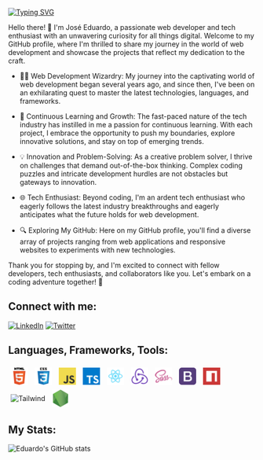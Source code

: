 [![Typing SVG](https://readme-typing-svg.demolab.com?font=Fira+Code&pause=1000&color=185DF7&width=435&lines=Hello+everyone%2C+Welcome+to+my+Github;I'm+Jos%C3%A9+Eduardo+a+Web+Developer)](https://git.io/typing-svg)

Hello there! 👋 I'm José Eduardo, a passionate web developer and tech enthusiast with an unwavering curiosity for all things digital. Welcome to my GitHub profile, where I'm thrilled to share my journey in the world of web development and showcase the projects that reflect my dedication to the craft.

- 👨‍💻 Web Development Wizardry:
My journey into the captivating world of web development began several years ago, and since then, I've been on an exhilarating quest to master the latest technologies, languages, and frameworks.

- 🚀 Continuous Learning and Growth:
The fast-paced nature of the tech industry has instilled in me a passion for continuous learning. With each project, I embrace the opportunity to push my boundaries, explore innovative solutions, and stay on top of emerging trends.

- 💡 Innovation and Problem-Solving:
As a creative problem solver, I thrive on challenges that demand out-of-the-box thinking. Complex coding puzzles and intricate development hurdles are not obstacles but gateways to innovation.

- 🌐 Tech Enthusiast:
Beyond coding, I'm an ardent tech enthusiast who eagerly follows the latest industry breakthroughs and eagerly anticipates what the future holds for web development.

- 🔍 Exploring My GitHub:
Here on my GitHub profile, you'll find a diverse array of projects ranging from web applications and responsive websites to experiments with new technologies.

Thank you for stopping by, and I'm excited to connect with fellow developers, tech enthusiasts, and collaborators like you. Let's embark on a coding adventure together! 🚀

## Connect with me:

[![LinkedIn](https://img.shields.io/badge/LinkedIn-0077B5?style=for-the-badge&logo=linkedin&logoColor=white)](https://www.linkedin.com/in/EduardoWebSolutions/)
[![Twitter](https://img.shields.io/badge/Twitter-1DA1F2?style=for-the-badge&logo=twitter&logoColor=white)](https://twitter.com/EduardoWebSlt)

## Languages, Frameworks, Tools:

<p float="left">
<img style="padding:5px;" align="center" alt="HTML5" width="35px" src="https://raw.githubusercontent.com/github/explore/80688e429a7d4ef2fca1e82350fe8e3517d3494d/topics/html/html.png"/>
<img style="padding:5px;" align="center" alt="CSS3" width="35px" src="https://raw.githubusercontent.com/github/explore/80688e429a7d4ef2fca1e82350fe8e3517d3494d/topics/css/css.png"/>
<img style="padding:5px;" align="center" alt="Javascript" width="35px" src="https://raw.githubusercontent.com/github/explore/80688e429a7d4ef2fca1e82350fe8e3517d3494d/topics/javascript/javascript.png"/>
<img style="padding:5px;" align="center" alt="Typescript" width="35px" src="https://raw.githubusercontent.com/github/explore/80688e429a7d4ef2fca1e82350fe8e3517d3494d/topics/typescript/typescript.png"/>
<img style="padding:5px;" align="center" alt="ReactJs" width="35px" src="https://raw.githubusercontent.com/github/explore/80688e429a7d4ef2fca1e82350fe8e3517d3494d/topics/react/react.png"/>
<img style="padding:5px;" align="center" alt="Redux" width="35px" src="https://raw.githubusercontent.com/github/explore/80688e429a7d4ef2fca1e82350fe8e3517d3494d/topics/redux/redux.png"/>
<img style="padding:5px;" align="center" alt="Sass" width="35px" src="https://raw.githubusercontent.com/github/explore/80688e429a7d4ef2fca1e82350fe8e3517d3494d/topics/sass/sass.png"/>
<img style="padding:5px;" align="center" alt="Bootstrap" width="35px" src="https://raw.githubusercontent.com/github/explore/80688e429a7d4ef2fca1e82350fe8e3517d3494d/topics/bootstrap/bootstrap.png"/>
<img style="padding:5px;" align="center" alt="NPM" width="35px" src="https://raw.githubusercontent.com/github/explore/80688e429a7d4ef2fca1e82350fe8e3517d3494d/topics/npm/npm.png"/>
<img style="padding:5px;" align="center" alt="Tailwind" width="35px" src="https://static-00.iconduck.com/assets.00/tailwind-css-icon-512x307-1v56l8ed.png"/>
<img style="padding:5px;" align="center" alt="NodeJS" width="35px" src="https://raw.githubusercontent.com/github/explore/80688e429a7d4ef2fca1e82350fe8e3517d3494d/topics/nodejs/nodejs.png"/>
</p>

## My Stats:

![Eduardo's GitHub stats](https://github-readme-stats.vercel.app/api?username=EduardoWebSolutions&show_icons=true&theme=cobalt)

<!---
EduardoWebSolutions/EduardoWebSolutions is a ✨ special ✨ repository because its `README.md` (this file) appears on your GitHub profile.
You can click the Preview link to take a look at your changes.
--->
